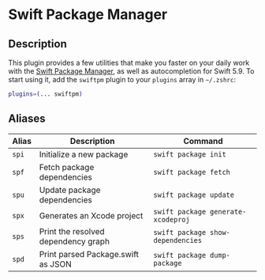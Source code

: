 # Swift Package Manager
## Description
This plugin provides a few utilities that make you faster on your daily work with the [Swift Package Manager](https://github.com/apple/swift-package-manager), as well as autocompletion for Swift 5.9.
To start using it, add the `swiftpm` plugin to your `plugins` array in `~/.zshrc`:
```zsh
plugins=(... swiftpm)
```
## Aliases
| Alias | Description                         | Command                            |
|-------|-------------------------------------|------------------------------------|
| `spi` | Initialize a new package            | `swift package init`               |
| `spf` | Fetch package dependencies          | `swift package fetch`              |
| `spu` | Update package dependencies         | `swift package update`             |
| `spx` | Generates an Xcode project          | `swift package generate-xcodeproj` |
| `sps` | Print the resolved dependency graph | `swift package show-dependencies`  |
| `spd` | Print parsed Package.swift as JSON  | `swift package dump-package`       |
